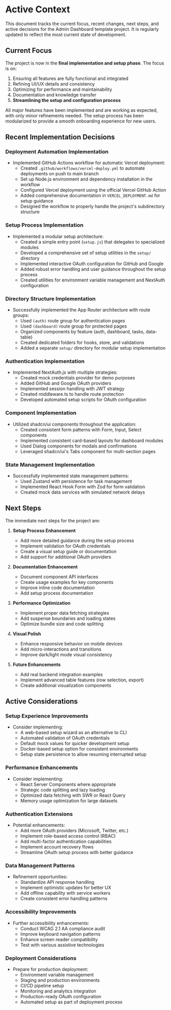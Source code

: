 # Active Context

This document tracks the current focus, recent changes, next steps, and active decisions for the Admin Dashboard template project. It is regularly updated to reflect the most current state of development.

## Current Focus

The project is now in the **final implementation and setup phase**. The focus is on:

1. Ensuring all features are fully functional and integrated
2. Refining UI/UX details and consistency
3. Optimizing for performance and maintainability
4. Documentation and knowledge transfer
5. **Streamlining the setup and configuration process**

All major features have been implemented and are working as expected, with only minor refinements needed. The setup process has been modularized to provide a smooth onboarding experience for new users.

## Recent Implementation Decisions

### Deployment Automation Implementation

- Implemented GitHub Actions workflow for automatic Vercel deployment:
  - Created `.github/workflows/vercel-deploy.yml` to automate deployments on push to main branch
  - Set up Node.js environment and dependency installation in the workflow
  - Configured Vercel deployment using the official Vercel GitHub Action
  - Added comprehensive documentation in `VERCEL_DEPLOYMENT.md` for setup guidance
  - Designed the workflow to properly handle the project's subdirectory structure

### Setup Process Implementation

- Implemented a modular setup architecture:
  - Created a simple entry point (`setup.js`) that delegates to specialized modules
  - Developed a comprehensive set of setup utilities in the `setup/` directory
  - Implemented interactive OAuth configuration for GitHub and Google
  - Added robust error handling and user guidance throughout the setup process
  - Created utilities for environment variable management and NextAuth configuration

### Directory Structure Implementation

- Successfully implemented the App Router architecture with route groups:
  - Used `(auth)` route group for authentication pages
  - Used `(dashboard)` route group for protected pages
  - Organized components by feature (auth, dashboard, tasks, data-table)
  - Created dedicated folders for hooks, store, and validations
  - Added a separate `setup/` directory for modular setup implementation

### Authentication Implementation

- Implemented NextAuth.js with multiple strategies:
  - Created mock credentials provider for demo purposes
  - Added GitHub and Google OAuth providers
  - Implemented session handling with JWT strategy
  - Created middleware.ts to handle route protection
  - Developed automated setup scripts for OAuth configuration

### Component Implementation

- Utilized shadcn/ui components throughout the application:
  - Created consistent form patterns with Form, Input, Select components
  - Implemented consistent card-based layouts for dashboard modules
  - Used Dialog components for modals and confirmations
  - Leveraged shadcn/ui's Tabs component for multi-section pages

### State Management Implementation

- Successfully implemented state management patterns:
  - Used Zustand with persistence for task management
  - Implemented React Hook Form with Zod for form validation
  - Created mock data services with simulated network delays

## Next Steps

The immediate next steps for the project are:

1. **Setup Process Enhancement**
   - Add more detailed guidance during the setup process
   - Implement validation for OAuth credentials
   - Create a visual setup guide or documentation
   - Add support for additional OAuth providers

2. **Documentation Enhancement**
   - Document component API interfaces
   - Create usage examples for key components
   - Improve inline code documentation
   - Add setup process documentation

3. **Performance Optimization**
   - Implement proper data fetching strategies
   - Add suspense boundaries and loading states
   - Optimize bundle size and code splitting

4. **Visual Polish**
   - Enhance responsive behavior on mobile devices
   - Add micro-interactions and transitions
   - Improve dark/light mode visual consistency

5. **Future Enhancements**
   - Add real backend integration examples
   - Implement advanced table features (row selection, export)
   - Create additional visualization components

## Active Considerations

### Setup Experience Improvements

- Consider implementing:
  - A web-based setup wizard as an alternative to CLI
  - Automated validation of OAuth credentials
  - Default mock values for quicker development setup
  - Docker-based setup option for consistent environments
  - Setup state persistence to allow resuming interrupted setup

### Performance Enhancements

- Consider implementing:
  - React Server Components where appropriate
  - Strategic code splitting and lazy loading
  - Optimized data fetching with SWR or React Query
  - Memory usage optimization for large datasets

### Authentication Extensions

- Potential enhancements:
  - Add more OAuth providers (Microsoft, Twitter, etc.)
  - Implement role-based access control (RBAC)
  - Add multi-factor authentication capabilities
  - Implement account recovery flows
  - Streamline OAuth setup process with better guidance

### Data Management Patterns

- Refinement opportunities:
  - Standardize API response handling
  - Implement optimistic updates for better UX
  - Add offline capability with service workers
  - Create consistent error handling patterns

### Accessibility Improvements

- Further accessibility enhancements:
  - Conduct WCAG 2.1 AA compliance audit
  - Improve keyboard navigation patterns
  - Enhance screen reader compatibility
  - Test with various assistive technologies

### Deployment Considerations

- Prepare for production deployment:
  - Environment variable management
  - Staging and production environments
  - CI/CD pipeline setup
  - Monitoring and analytics integration
  - Production-ready OAuth configuration
  - Automated setup as part of deployment process
